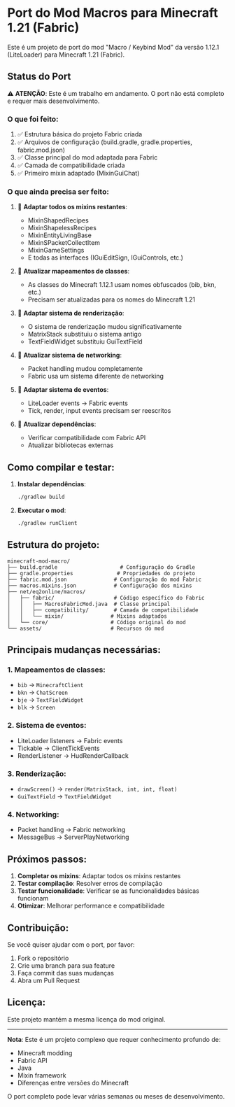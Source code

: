 # Port do Mod Macros para Minecraft 1.21 (Fabric)

Este é um projeto de port do mod "Macro / Keybind Mod" da versão 1.12.1 (LiteLoader) para Minecraft 1.21 (Fabric).

## Status do Port

⚠️ **ATENÇÃO**: Este é um trabalho em andamento. O port não está completo e requer mais desenvolvimento.

### O que foi feito:

1. ✅ Estrutura básica do projeto Fabric criada
2. ✅ Arquivos de configuração (build.gradle, gradle.properties, fabric.mod.json)
3. ✅ Classe principal do mod adaptada para Fabric
4. ✅ Camada de compatibilidade criada
5. ✅ Primeiro mixin adaptado (MixinGuiChat)

### O que ainda precisa ser feito:

1. 🔄 **Adaptar todos os mixins restantes**:
   - MixinShapedRecipes
   - MixinShapelessRecipes
   - MixinEntityLivingBase
   - MixinSPacketCollectItem
   - MixinGameSettings
   - E todas as interfaces (IGuiEditSign, IGuiControls, etc.)

2. 🔄 **Atualizar mapeamentos de classes**:
   - As classes do Minecraft 1.12.1 usam nomes obfuscados (bib, bkn, etc.)
   - Precisam ser atualizadas para os nomes do Minecraft 1.21

3. 🔄 **Adaptar sistema de renderização**:
   - O sistema de renderização mudou significativamente
   - MatrixStack substituiu o sistema antigo
   - TextFieldWidget substituiu GuiTextField

4. 🔄 **Atualizar sistema de networking**:
   - Packet handling mudou completamente
   - Fabric usa um sistema diferente de networking

5. 🔄 **Adaptar sistema de eventos**:
   - LiteLoader events → Fabric events
   - Tick, render, input events precisam ser reescritos

6. 🔄 **Atualizar dependências**:
   - Verificar compatibilidade com Fabric API
   - Atualizar bibliotecas externas

## Como compilar e testar:

1. **Instalar dependências**:
   ```bash
   ./gradlew build
   ```

2. **Executar o mod**:
   ```bash
   ./gradlew runClient
   ```

## Estrutura do projeto:

```
minecraft-mod-macro/
├── build.gradle                    # Configuração do Gradle
├── gradle.properties              # Propriedades do projeto
├── fabric.mod.json               # Configuração do mod Fabric
├── macros.mixins.json            # Configuração dos mixins
├── net/eq2online/macros/
│   ├── fabric/                   # Código específico do Fabric
│   │   ├── MacrosFabricMod.java  # Classe principal
│   │   ├── compatibility/        # Camada de compatibilidade
│   │   └── mixin/               # Mixins adaptados
│   └── core/                    # Código original do mod
└── assets/                      # Recursos do mod
```

## Principais mudanças necessárias:

### 1. Mapeamentos de classes:
- `bib` → `MinecraftClient`
- `bkn` → `ChatScreen`
- `bje` → `TextFieldWidget`
- `blk` → `Screen`

### 2. Sistema de eventos:
- LiteLoader listeners → Fabric events
- Tickable → ClientTickEvents
- RenderListener → HudRenderCallback

### 3. Renderização:
- `drawScreen()` → `render(MatrixStack, int, int, float)`
- `GuiTextField` → `TextFieldWidget`

### 4. Networking:
- Packet handling → Fabric networking
- MessageBus → ServerPlayNetworking

## Próximos passos:

1. **Completar os mixins**: Adaptar todos os mixins restantes
2. **Testar compilação**: Resolver erros de compilação
3. **Testar funcionalidade**: Verificar se as funcionalidades básicas funcionam
4. **Otimizar**: Melhorar performance e compatibilidade

## Contribuição:

Se você quiser ajudar com o port, por favor:

1. Fork o repositório
2. Crie uma branch para sua feature
3. Faça commit das suas mudanças
4. Abra um Pull Request

## Licença:

Este projeto mantém a mesma licença do mod original.

---

**Nota**: Este é um projeto complexo que requer conhecimento profundo de:
- Minecraft modding
- Fabric API
- Java
- Mixin framework
- Diferenças entre versões do Minecraft

O port completo pode levar várias semanas ou meses de desenvolvimento.
